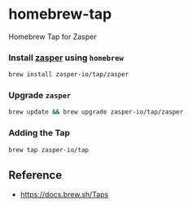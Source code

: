 # homebrew-tap
Homebrew Tap for Zasper

### Install [zasper](https://github.com/zasper-io/zasper) using `homebrew`

```bash
brew install zasper-io/tap/zasper
```

### Upgrade `zasper`

```bash
brew update && brew upgrade zasper-io/tap/zasper
```

### Adding the Tap

```bash
brew tap zasper-io/tap
```


## Reference

* https://docs.brew.sh/Taps
